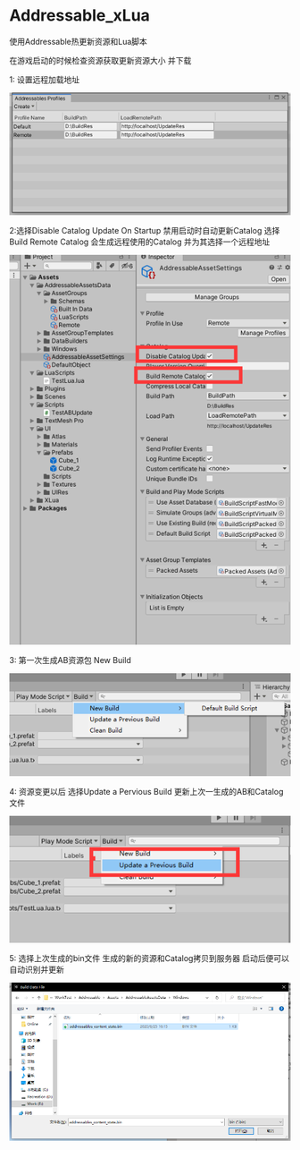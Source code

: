 # Addressable_xLua
使用Addressable热更新资源和Lua脚本

在游戏启动的时候检查资源获取更新资源大小 并下载

1: 设置远程加载地址

![Image text](https://github.com/huangkumao/GitProjectImgs/blob/master/AB/ab1.png)

2:选择Disable Catalog Update On Startup 禁用启动时自动更新Catalog
  选择Build Remote Catalog 会生成远程使用的Catalog 并为其选择一个远程地址

![Image text](https://github.com/huangkumao/GitProjectImgs/blob/master/AB/ab2.png)

3: 第一次生成AB资源包 New Build

![Image text](https://github.com/huangkumao/GitProjectImgs/blob/master/AB/ab3.png)

4: 资源变更以后 选择Update a Pervious Build 更新上次一生成的AB和Catalog文件

![Image text](https://github.com/huangkumao/GitProjectImgs/blob/master/AB/ab4.png)

5: 选择上次生成的bin文件 生成的新的资源和Catalog拷贝到服务器 启动后便可以自动识别并更新

![Image text](https://github.com/huangkumao/GitProjectImgs/blob/master/AB/ab5.png)
